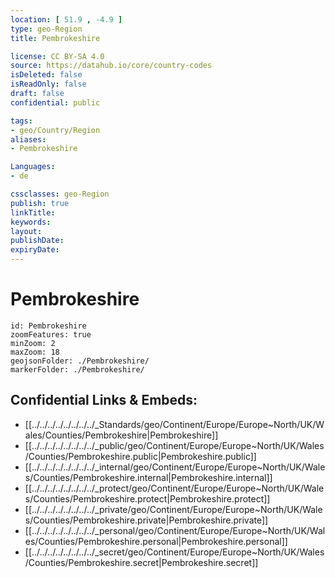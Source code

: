 ```yaml
---
location: [ 51.9 , -4.9 ] 
type: geo-Region
title: Pembrokeshire

license: CC BY-SA 4.0
source: https://datahub.io/core/country-codes
isDeleted: false
isReadOnly: false
draft: false
confidential: public

tags:
- geo/Country/Region
aliases:
- Pembrokeshire

Languages:
- de

cssclasses: geo-Region
publish: true
linkTitle: 
keywords: 
layout: 
publishDate: 
expiryDate: 
---
```


# Pembrokeshire

```leaflet
id: Pembrokeshire
zoomFeatures: true 
minZoom: 2 
maxZoom: 18
geojsonFolder: ./Pembrokeshire/
markerFolder: ./Pembrokeshire/
```


## Confidential Links & Embeds: 
- [[../../../../../../../../_Standards/geo/Continent/Europe/Europe~North/UK/Wales/Counties/Pembrokeshire|Pembrokeshire]] 
- [[../../../../../../../../_public/geo/Continent/Europe/Europe~North/UK/Wales/Counties/Pembrokeshire.public|Pembrokeshire.public]] 
- [[../../../../../../../../_internal/geo/Continent/Europe/Europe~North/UK/Wales/Counties/Pembrokeshire.internal|Pembrokeshire.internal]] 
- [[../../../../../../../../_protect/geo/Continent/Europe/Europe~North/UK/Wales/Counties/Pembrokeshire.protect|Pembrokeshire.protect]] 
- [[../../../../../../../../_private/geo/Continent/Europe/Europe~North/UK/Wales/Counties/Pembrokeshire.private|Pembrokeshire.private]] 
- [[../../../../../../../../_personal/geo/Continent/Europe/Europe~North/UK/Wales/Counties/Pembrokeshire.personal|Pembrokeshire.personal]] 
- [[../../../../../../../../_secret/geo/Continent/Europe/Europe~North/UK/Wales/Counties/Pembrokeshire.secret|Pembrokeshire.secret]] 

